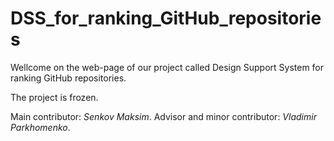 # DSS_for_ranking_GitHub_repositories

Wellcome on the web-page of our project called Design Support System for ranking GitHub repositories.

The project is frozen.

Main contributor: *Senkov Maksim*.
Advisor and minor contributor: *Vladimir Parkhomenko*.
